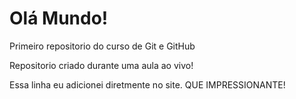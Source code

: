 # Olá Mundo!
 Primeiro repositorio do curso de Git e GitHub

 Repositorio criado durante uma aula ao vivo!

 Essa linha eu adicionei diretmente no site. QUE IMPRESSIONANTE!
